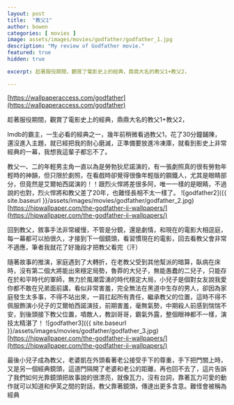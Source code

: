 ```yaml
---
layout: post
title:  "教父1"
author: bowen
categories: [ movies ]
image: assets/images/movies/godfather/godfather_1.jpg
description: "My review of Godfather movie."
featured: true
hidden: true

excerpt: 趁著服役期間，觀賞了電影史上的經典，鼎鼎大名的教父1+教父2，

---
```

[https://wallpaperaccess.com/godfather](https://wallpaperaccess.com/godfather)

趁著服役期間，觀賞了電影史上的經典，鼎鼎大名的教父1+教父2，


Imdb的霸主，一生必看的經典之一，幾年前稍微看過教父1，花了30分鐘鋪陳，還沒進入主題，就已經把我的耐心磨滅，正準備要放進冷凍庫，就看到影史上非常經典的一幕，我想我這輩子都忘不了。

教父一、二的年輕男主角一直以為是勞勃狄尼諾演的，有一張劇照真的很有勞勃年輕時的神韻，但只限於劇照，在看戲時卻覺得很像年輕版的鋼鐵人，尤其是眼睛部分，但竟然是艾爾帕西諾演的！！跟烈火悍將差很多阿，唯一一樣的是眼睛，不過說的也對，烈火悍將和教父差了20年，也難怪長相不太一樣了。
![godfather2]({{ site.baseurl }}/assets/images/movies/godfather/godfather_2.jpg)
[https://hipwallpaper.com/the-godfather-ii-wallpapers/](https://hipwallpaper.com/the-godfather-ii-wallpapers/)

回到教父，敘事手法非常緩慢，不管是分鏡，還是劇情，和現在的電影大相逕庭，每一幕都可以拍很久，才接到下一個鏡頭，看習慣現在的電影，回去看教父會非常不適應，筆者我就花了好幾段才把教父看完（汗）

隨著故事的推演，家庭遇到了大轉折，在老教父受到其他幫派的暗算，臥病在床時，沒有第二個大將能出來穩定局勢，魯莽的大兒子，無能愚蠢的二兒子，只能存在於和平時代的軍師，無力於風潮雲湧的時代穩定大局，小兒子是個對女友說我愛你都不敢在兄弟面前講，看似非常害羞，完全無法在黑道中生存的男人，卻因為家庭發生太多事，不得不站出來，一肩扛起所有責任，繼承教父的位置，這時不得不佩服飾演小兒子的艾爾帕西諾演技，前期害羞，毫無氣勢，中期殺人前感到惴惴不安，到後頭接下教父位置，噴敵人，教訓哥哥，霸氣外露，整個眼神都不一樣，演技太精湛了！
![godfather3]({{ site.baseurl }}/assets/images/movies/godfather/godfather_3.jpg)
[https://hipwallpaper.com/the-godfather-ii-wallpapers/](https://hipwallpaper.com/the-godfather-ii-wallpapers/)

最後小兒子成為教父，老婆凱在外頭看著老公接受手下的尊重，手下把門關上時，又是另一個經典鏡頭，這道門隔開了老婆和老公的距離，再也回不去了，這片告訴了我們如何光靠鏡頭把故事說的很漂亮，就像瓦力，沒有台詞，靠著瓦力可愛的動作就可以知道和伊芙之間的對話，教父靠著鏡頭，傳達出更多含意。難怪會被稱為經典

